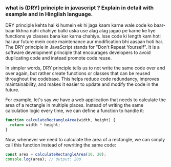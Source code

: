 ### what is (DRY) principle in javascript ? Explain in detail with example and in Hinglish language.

DRY principle kehta hai ki humein ek hi jaga kaam karne wale code ko baar-baar likhna nahi chahiye balki uska use alag alag jagao pe karne ke liye functions ya classes bana kar karna chahiye. Isse code ki length kam hoti hai aur future mein code maintenance aur modification bhi aasaan hoti hai.
The DRY principle in JavaScript stands for "Don't Repeat Yourself". It is a software development principle that encourages developers to avoid duplicating code and instead promote code reuse.

In simpler words, DRY principle tells us to not write the same code over and over again, but rather create functions or classes that can be reused throughout the codebase. This helps reduce code redundancy, improves maintainability, and makes it easier to update and modify the code in the future.

For example, let's say we have a web application that needs to calculate the area of a rectangle in multiple places. Instead of writing the same calculation logic every time, we can define a function to handle it:

```javascript
function calculateRectangleArea(width, height) {
  return width * height;
}
```

Now, whenever we need to calculate the area of a rectangle, we can simply call this function instead of rewriting the same code:

```javascript
const area = calculateRectangleArea(10, 20);
console.log(area); // Output: 200
```
